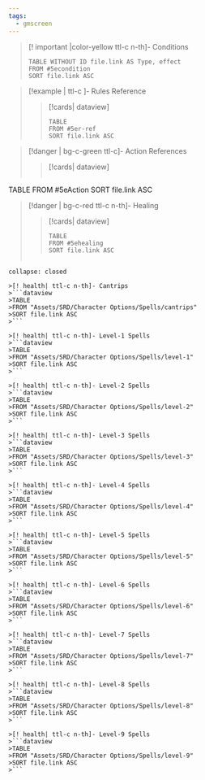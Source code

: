```yaml
---
tags:
  - gmscreen
---
```


>[! important  |color-yellow ttl-c n-th]- Conditions
>```dataview
>TABLE WITHOUT ID file.link AS Type, effect
>FROM #5econdition
>SORT file.link ASC
>```


> [!example |  ttl-c ]- Rules Reference
>>[!cards| dataview]
>>```dataview
>>TABLE 
>>FROM #5er-ref
>>SORT file.link ASC

>[!danger | bg-c-green  ttl-c]- Action References
>>[!cards| dataview]
>> ```dataview 
TABLE
FROM #5eAction
SORT file.link ASC

>[!danger |  bg-c-red ttl-c n-th]- Healing
>>[!cards| dataview]
>>```dataview
>>TABLE 
>>FROM #5ehealing
>>SORT file.link ASC
>```

````ad-spells
collapse: closed

>[! health| ttl-c n-th]- Cantrips
>```dataview
>TABLE
>FROM "Assets/SRD/Character Options/Spells/cantrips"
>SORT file.link ASC
>```

>[! health| ttl-c n-th]- Level-1 Spells
>```dataview
>TABLE
>FROM "Assets/SRD/Character Options/Spells/level-1"
>SORT file.link ASC
>```

>[! health| ttl-c n-th]- Level-2 Spells
>```dataview
>TABLE
>FROM "Assets/SRD/Character Options/Spells/level-2"
>SORT file.link ASC
>```

>[! health| ttl-c n-th]- Level-3 Spells
>```dataview
>TABLE
>FROM "Assets/SRD/Character Options/Spells/level-3"
>SORT file.link ASC
>```

>[! health| ttl-c n-th]- Level-4 Spells
>```dataview
>TABLE
>FROM "Assets/SRD/Character Options/Spells/level-4"
>SORT file.link ASC
>```

>[! health| ttl-c n-th]- Level-5 Spells
>```dataview
>TABLE
>FROM "Assets/SRD/Character Options/Spells/level-5"
>SORT file.link ASC
>```

>[! health| ttl-c n-th]- Level-6 Spells
>```dataview
>TABLE
>FROM "Assets/SRD/Character Options/Spells/level-6"
>SORT file.link ASC
>```

>[! health| ttl-c n-th]- Level-7 Spells
>```dataview
>TABLE
>FROM "Assets/SRD/Character Options/Spells/level-7"
>SORT file.link ASC
>```

>[! health| ttl-c n-th]- Level-8 Spells
>```dataview
>TABLE
>FROM "Assets/SRD/Character Options/Spells/level-8"
>SORT file.link ASC
>```

>[! health| ttl-c n-th]- Level-9 Spells
>```dataview
>TABLE
>FROM "Assets/SRD/Character Options/Spells/level-9"
>SORT file.link ASC
>```
````
